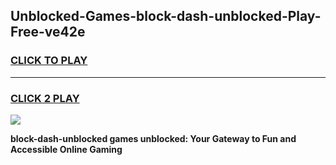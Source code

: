 
## Unblocked-Games-block-dash-unblocked-Play-Free-ve42e
<h3>
<a href="https://premium76.site?title=block-dash-unblocked&ref=20M">CLICK TO PLAY</a></h3>
<hr>

<h3>
<a href="https://premium76.site?title=block-dash-unblocked&ref=20M">CLICK 2 PLAY</a>
  
</h3>

<a href="https://premium76.site?title=block-dash-unblocked&ref=19M"><img src="https://clearcache.store/games.png"></a>


**block-dash-unblocked games unblocked: Your Gateway to Fun and Accessible Online Gaming**
